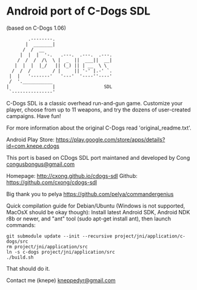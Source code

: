 Android port of C-Dogs SDL
========================

(based on C-Dogs 1.06)

            .--------.
           |  _______|
          /  /  __
         |  |  |  '-.   .---.  .---.  .---.
        /  /  /  /\  \ |  _  ||  ___||  __|
       |  |  |  |_/   || (_) || | __  \ \
      /  /  /        / |     || '-' |.-' `.
     |  |   '-------'   '---'  '----''----'
     /  '.___________
    |                |                  SDL
     `---------------'               


C-Dogs SDL is a classic overhead run-and-gun game. 
Customize your player, choose from up to 11 weapons,
and try the dozens of user-created campaigns. Have fun!

For more information about the original C-Dogs read 'original\_readme.txt'.

Android Play Store: https://play.google.com/store/apps/details?id=com.knepe.cdogs

This port is based on CDogs SDL port maintaned and developed by Cong <congusbongus@gmail.com>

Homepage: http://cxong.github.io/cdogs-sdl
Github: https://github.com/cxong/cdogs-sdl

Big thank you to pelya https://github.com/pelya/commandergenius

Quick compilation guide for Debian/Ubuntu (Windows is not supported, MacOsX should be okay though):
Install latest Android SDK, Android NDK r8b or newer, and "ant" tool (sudo apt-get install ant),
then launch commands:

    git submodule update --init --recursive project/jni/application/c-dogs/src    
    rm project/jni/application/src
    ln -s c-dogs project/jni/application/src
    ./build.sh
    
That should do it.

Contact me (knepe) <kneppedyr@gmail.com>
